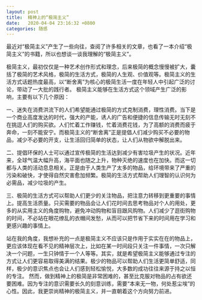 ```yaml
---
layout: post
title:  精神上的“极简主义”
date:   2020-04-04 23:16:32 +0800
categories: 随感
---
```

最近对“极简主义”产生了一些向往，查阅了许多相关的文章，也看了一本介绍“极简主义”的书籍，所以也想谈一谈我理解的“极简主义”。

极简主义，最初仅仅是一种艺术创作形式和理念，后来极简的概念慢慢被扩大，囊括了极简的艺术风格，极简的生活方式，极简的人生观、价值观等。极简主义的生活方式话题热度最高，以“断舍离”为核心的极简生活一度在年轻人中引起广泛的讨论，带动了一大批的践行者。
极简主义能够在生活方式这个领域产生广泛的影响，主要有以下几个原因：

一、迷失在消费洪流下的人们希望能通过极简的方式克制消费，理性消费。当下是一个商业高度发达的时代，强大的产能，诱人的广告和便捷的信息传输无时无刻不在挑逗人们的购买欲。人们忙着工作赚钱，忙着消费花钱，为了高额的消费而疲于奔命，一刻不能安宁。而极简主义的“断舍离”正是提倡人们减少购买不必要的物品，减少不必要的开支，让生活回归简单的状态，让人们从物欲中解脱出来。

二、提倡环保的人士可以通过宣传极简的生活达到减少有害垃圾产生的状况。近年来，全球气温大幅升高，海平面也随之上升，物种灭绝的速度也在加快。而这一切都与人类的活动息息相关。正是由于人类生产了太多的物品，给环境带来了严重的污染和破快，才使得自然灾害愈加频繁。极简的生活方式帮助人们理智的认识何为必需品，减少垃圾的产生。

三、极简的生活方式可以帮助人们更少的关注物品，把注意力转移到更重要的事情上。提高生活质量。只买需要的物品会让人们花时间去思考物品对个人的用处，更多的从实用主义的角度购物，避免冲动购物和盲目跟风购物。人们减少了逛街购物的时间，不必站在眼花缭乱的衣帽间发愁，从而可以把节省下来的时间用在学习和更感兴趣的事情上。

站在我的角度，我想补充的一点是极简主义不应该只是作用于实实在在的物品上，更应该体现在看不见的精神层次上，比如在某一时间段只关注一件事情，一次只解决一个问题，一生只钟情于一个人等等。其实，就是希望极简主义能够通过专注的方式让人们更容易取得美满的结果。极少的物品可以帮助人们生活更简单舒适，同样，极少的意识焦点也会让人们感到轻松愉悦，大多数的成功往往来源于持之以恒的专注。
然而，做到精神上的极简是非常困难的，甚至比克服对物品的占有欲还要困难。因为专注的意识需要长久的刻意训练，需要“本来无一物，何处惹尘埃”的心性。因此，我更崇尚精神的极简主义，并一直朝着这个方向努力前进。
